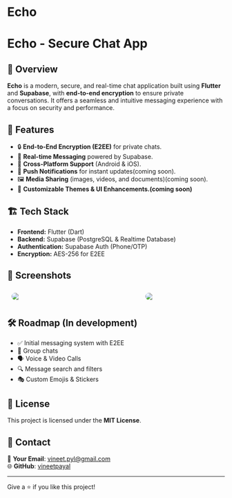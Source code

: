 # Echo

# Echo - Secure Chat App

## 📜 Overview
**Echo** is a modern, secure, and real-time chat application built using **Flutter** and **Supabase**, with **end-to-end encryption** to ensure private conversations. It offers a seamless and intuitive messaging experience with a focus on security and performance.

## 🚀 Features
- 🔒 **End-to-End Encryption (E2EE)** for private chats.
- 📡 **Real-time Messaging** powered by Supabase.
- 📱 **Cross-Platform Support** (Android & iOS).
- 🔔 **Push Notifications** for instant updates(coming soon).
- 🖼️ **Media Sharing** (images, videos, and documents)(coming soon).
- 🎨 **Customizable Themes & UI Enhancements.(coming soon)**

## 🏗️ Tech Stack
- **Frontend:** Flutter (Dart)
- **Backend:** Supabase (PostgreSQL & Realtime Database)
- **Authentication:** Supabase Auth (Phone/OTP)
- **Encryption:** AES-256 for E2EE

## 📸 Screenshots

<div style="display: flex; overflow-x: auto; gap: 10px; padding: 10px;">
  <img src="https://github.com/user-attachments/assets/bc180bf0-b2f4-43c6-8c44-b74d08053e9f" style="min-width: 300px; height: auto; border-radius: 8px;">
  <img src="https://github.com/user-attachments/assets/d4dfe328-c4ef-44c9-9d02-672ce76870e9" style="min-width: 300px; height: auto; border-radius: 8px;">
  <img src="https://github.com/user-attachments/assets/d91f7958-3382-4de9-962e-a1574da4923d" style="min-width: 300px; height: auto; border-radius: 8px;">
  <img src="https://github.com/user-attachments/assets/0bf97887-efad-485d-b53a-94f43b60159f" style="min-width: 300px; height: auto; border-radius: 8px;">
</div>


## 🛠️ Roadmap (In development)
- ✅ Initial messaging system with E2EE
- 🔄 Group chats
- 🗣️ Voice & Video Calls
- 🔍 Message search and filters
- 🎭 Custom Emojis & Stickers



## 📜 License
This project is licensed under the **MIT License**.

## 📩 Contact
📧 **Your Email**: [vineet.pyl@gmail.com](mailto:vineet.pyl@gmail.com)  
🌐 **GitHub**: [vineetpayal](https://github.com/vineetpayal)  

---
Give a ⭐ if you like this project!


